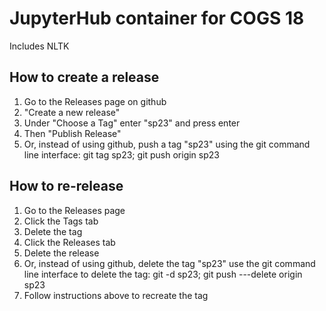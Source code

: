 # JupyterHub container for COGS 18

Includes NLTK

## How to create a release

1. Go to the Releases page on github
2. "Create a new release"
3. Under "Choose a Tag" enter "sp23" and press enter
4. Then "Publish Release"
5. Or, instead of using github, push a tag "sp23" using the git command line interface: git tag sp23; git push origin sp23

## How to re-release

1. Go to the Releases page
2. Click the Tags tab
3. Delete the tag
4. Click the Releases tab
5. Delete the release
6. Or, instead of using github, delete the tag "sp23" use the git command line interface to delete the tag: git -d sp23; git push ---delete origin sp23
7. Follow instructions above to recreate the tag
